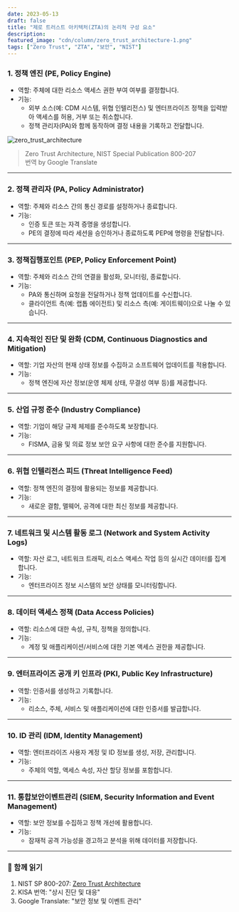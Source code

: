 ```yaml
---
date: 2023-05-13
draft: false
title: "제로 트러스트 아키텍처(ZTA)의 논리적 구성 요소"
description: 
featured_image: "cdn/column/zero_trust_architecture-1.png"
tags: ["Zero Trust", "ZTA", "보안", "NIST"]
---
```


### 1. 정책 엔진 (PE, Policy Engine)
- 역할: 주체에 대한 리소스 액세스 권한 부여 여부를 결정합니다.  
- 기능: 
  - 외부 소스(예: CDM 시스템, 위협 인텔리전스) 및 엔터프라이즈 정책을 입력받아 액세스를 허용, 거부 또는 취소합니다.
  - 정책 관리자(PA)와 함께 동작하며 결정 내용을 기록하고 전달합니다.

![zero_trust_architecture](https://blog.plura.io/cdn/column/zero_trust_architecture-1.png)
<!--more-->
> Zero Trust Architecture, NIST Special Publication 800-207  
> 번역 by Google Translate

---

### 2. 정책 관리자 (PA, Policy Administrator)
- 역할: 주체와 리소스 간의 통신 경로를 설정하거나 종료합니다.  
- 기능: 
  - 인증 토큰 또는 자격 증명을 생성합니다.
  - PE의 결정에 따라 세션을 승인하거나 종료하도록 PEP에 명령을 전달합니다.

---

### 3. 정책집행포인트 (PEP, Policy Enforcement Point)
- 역할: 주체와 리소스 간의 연결을 활성화, 모니터링, 종료합니다.  
- 기능: 
  - PA와 통신하며 요청을 전달하거나 정책 업데이트를 수신합니다.
  - 클라이언트 측(예: 랩톱 에이전트) 및 리소스 측(예: 게이트웨이)으로 나눌 수 있습니다.

---

### 4. 지속적인 진단 및 완화 (CDM, Continuous Diagnostics and Mitigation)
- 역할: 기업 자산의 현재 상태 정보를 수집하고 소프트웨어 업데이트를 적용합니다.  
- 기능:
  - 정책 엔진에 자산 정보(운영 체제 상태, 무결성 여부 등)를 제공합니다.

---

### 5. 산업 규정 준수 (Industry Compliance)
- 역할: 기업이 해당 규제 체제를 준수하도록 보장합니다.  
- 기능:
  - FISMA, 금융 및 의료 정보 보안 요구 사항에 대한 준수를 지원합니다.

---

### 6. 위협 인텔리전스 피드 (Threat Intelligence Feed)
- 역할: 정책 엔진의 결정에 활용되는 정보를 제공합니다.  
- 기능:
  - 새로운 결함, 맬웨어, 공격에 대한 최신 정보를 제공합니다.

---

### 7. 네트워크 및 시스템 활동 로그 (Network and System Activity Logs)
- 역할: 자산 로그, 네트워크 트래픽, 리소스 액세스 작업 등의 실시간 데이터를 집계합니다.  
- 기능:
  - 엔터프라이즈 정보 시스템의 보안 상태를 모니터링합니다.

---

### 8. 데이터 액세스 정책 (Data Access Policies)
- 역할: 리소스에 대한 속성, 규칙, 정책을 정의합니다.  
- 기능:
  - 계정 및 애플리케이션/서비스에 대한 기본 액세스 권한을 제공합니다.

---

### 9. 엔터프라이즈 공개 키 인프라 (PKI, Public Key Infrastructure)
- 역할: 인증서를 생성하고 기록합니다.  
- 기능: 
  - 리소스, 주체, 서비스 및 애플리케이션에 대한 인증서를 발급합니다.

---

### 10. ID 관리 (IDM, Identity Management)
- 역할: 엔터프라이즈 사용자 계정 및 ID 정보를 생성, 저장, 관리합니다.  
- 기능: 
  - 주체의 역할, 액세스 속성, 자산 할당 정보를 포함합니다.

---

### 11. 통합보안이벤트관리 (SIEM, Security Information and Event Management)
- 역할: 보안 정보를 수집하고 정책 개선에 활용합니다.  
- 기능: 
  - 잠재적 공격 가능성을 경고하고 분석을 위해 데이터를 저장합니다.

---

### 📖 함께 읽기

1. NIST SP 800-207: [Zero Trust Architecture](https://csrc.nist.gov/publications/detail/sp/800-207/final)  
2. KISA 번역: "상시 진단 및 대응"  
3. Google Translate: "보안 정보 및 이벤트 관리"
